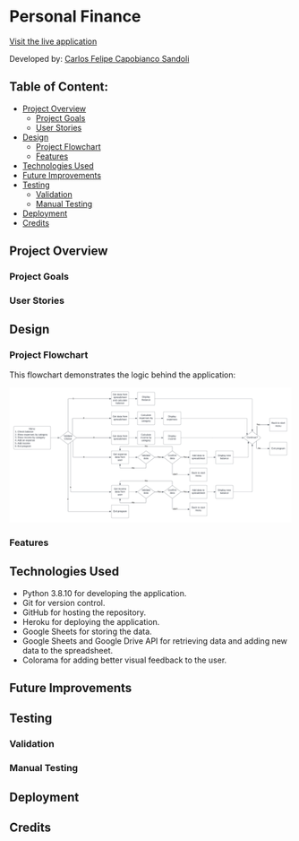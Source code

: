 # Personal Finance

[Visit the live application](https://personal-finance-pp3.herokuapp.com/)

Developed by: [Carlos Felipe Capobianco Sandoli](https://github.com/felipesandoli)

## Table of Content:

- [Project Overview](#project-overview)
    - [Project Goals](#project-goals)
    - [User Stories](#user-stories)
- [Design](#design)
    - [Project Flowchart](#project-flowchart)
    - [Features](#features)
- [Technologies Used](#technologies-used)
- [Future Improvements](#future-improvements)
- [Testing](#testing)
    - [Validation](#validation)
    - [Manual Testing](#manual-testing)
- [Deployment](#deployment)
- [Credits](#credits)

## Project Overview

### Project Goals

### User Stories

## Design

### Project Flowchart

This flowchart demonstrates the logic behind the application:

![Project Flowchart](./documentation/personal-finance-pp3-flowchart.png)

### Features

## Technologies Used

- Python 3.8.10 for developing the application.
- Git for version control.
- GitHub for hosting the repository.
- Heroku for deploying the application.
- Google Sheets for storing the data.
- Google Sheets and Google Drive API for retrieving data and adding new data to the spreadsheet.
- Colorama for adding better visual feedback to the user.

## Future Improvements

## Testing

### Validation

### Manual Testing

## Deployment

## Credits